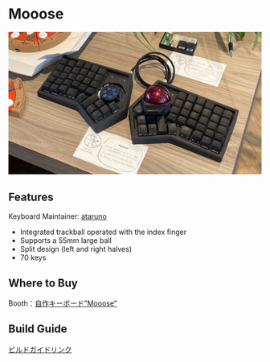 # Mooose

![Mooose_image](https://github.com/ataruno/Mooose/blob/main/image/Mooose_1.jpg)

## Features
Keyboard Maintainer: [ataruno](https://github.com/ataruno)  
* Integrated trackball operated with the index finger  
* Supports a 55mm large ball  
* Split design (left and right halves)  
* 70 keys  

## Where to Buy
Booth：[自作キーボード”Mooose”](https://ataruno.booth.pm/items/5795449)

## Build Guide
[ビルドガイドリンク](https://github.com/ataruno/Mooose/blob/main/build_guide/build_guide.md)

